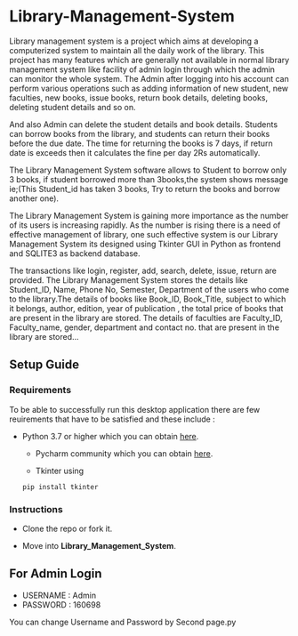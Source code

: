 # Library-Management-System

Library management system is a project which aims at developing a computerized system to maintain all the daily work of the library. This project has many features which are generally not available in normal library management system like facility of admin login   through which the admin can monitor the whole system. The Admin after logging into his account can perform various operations such as adding information of new student, new faculties, new books, issue books, return book details, deleting books, deleting student details  and so on.

And also Admin can delete the student details and book details. Students can borrow books from the library, and students can return their books before the due date. The time for returning the books is 7 days, if return date is exceeds then it calculates the fine per day 2Rs automatically. 

The Library Management System software allows to Student to borrow only 3 books, if student borrowed more than 3books,the system shows message ie;(This Student_id has taken 3 books, Try to return the books and borrow another one). 

The Library Management System is gaining more importance as the number of its users is increasing rapidly. As the number is rising there is a need of effective management of library, one such effective system is our Library Management System its designed using Tkinter GUI in Python as frontend and SQLITE3 as backend database. 

The transactions like login, register, add, search, delete, issue, return are provided. The Library Management System stores the details like Student_ID, Name, Phone No, Semester, Department of the users who come to the library.The details of books like Book_ID, Book_Title,  subject to which it belongs, author, edition, year of publication , the total price of books that are present in the library are stored. The details of faculties are Faculty_ID, Faculty_name, gender, department and contact no. that are present in the library are stored...

## Setup Guide

### Requirements

To be able to successfully run this desktop application there are few reuirements that have to be satisfied and these include :

- Python 3.7 or higher
  which you can obtain [here](https://www.python.org/downloads/).
  
  - Pycharm community 
  which you can obtain [here](https://www.jetbrains.com/pycharm/download/#section=windows).
  
  - Tkinter using

  ```
  pip install tkinter
  ```
  
 ### Instructions

- Clone the repo or fork it.

- Move into **Library_Management_System**.

## For Admin Login
- USERNAME : Admin
- PASSWORD : 160698

You can change Username and Password by Second page.py  
